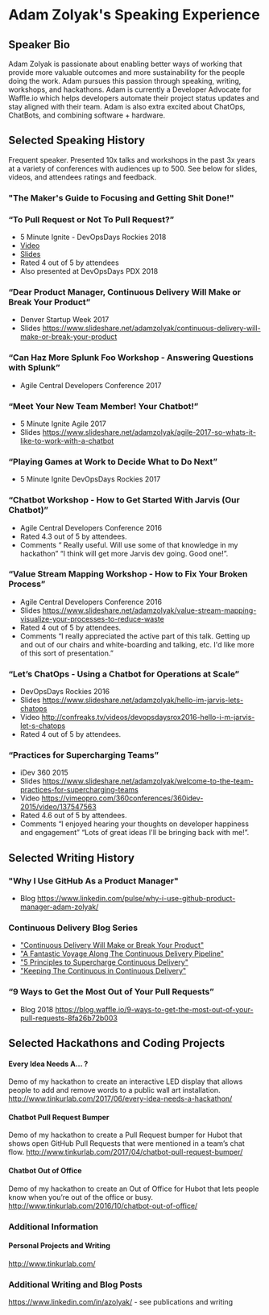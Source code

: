 # Adam Zolyak's Speaking Experience

## Speaker Bio
Adam Zolyak is passionate about enabling better ways of working that provide more valuable outcomes and more sustainability for the people doing the work.  Adam pursues this passion through speaking, writing, workshops, and hackathons.  Adam is currently a Developer Advocate for Waffle.io which helps developers automate their project status updates and stay aligned with their team.  Adam is also extra excited about ChatOps, ChatBots, and combining software + hardware.

## Selected Speaking History
Frequent speaker.  Presented 10x talks and workshops in the past 3x years at a variety of conferences with audiences up to 500.  See below for slides, videos, and attendees ratings and feedback.

### "The Maker's Guide to Focusing and Getting Shit Done!"


### “To Pull Request or Not To Pull Request?”
* 5 Minute Ignite - DevOpsDays Rockies 2018 
* [Video](https://www.youtube.com/watch?v=_kkf2B8Cwis&feature=youtu.be&t=46m48s) 
* [Slides](https://www.slideshare.net/adamzolyak/to-pull-request-or-not-to-pull-request-94818311)
* Rated 4 out of 5 by attendees
* Also presented at DevOpsDays PDX 2018

### “Dear Product Manager, Continuous Delivery Will Make or Break Your Product”
* Denver Startup Week 2017 
* Slides https://www.slideshare.net/adamzolyak/continuous-delivery-will-make-or-break-your-product 

### “Can Haz More Splunk Foo Workshop - Answering Questions with Splunk”
* Agile Central Developers Conference 2017

### “Meet Your New Team Member! Your Chatbot!” 
* 5 Minute Ignite Agile 2017 
* Slides https://www.slideshare.net/adamzolyak/agile-2017-so-whats-it-like-to-work-with-a-chatbot 

### “Playing Games at Work to Decide What to Do Next” 
* 5 Minute Ignite DevOpsDays Rockies 2017

### “Chatbot Workshop - How to Get Started With Jarvis (Our Chatbot)” 
* Agile Central Developers Conference 2016 
* Rated 4.3 out of 5 by attendees.
* Comments “ Really useful. Will use some of that knowledge in my hackathon” “I think will get more Jarvis dev going. Good one!”.

### “Value Stream Mapping Workshop - How to Fix Your Broken Process” 
* Agile Central Developers Conference 2016 
* Slides https://www.slideshare.net/adamzolyak/value-stream-mapping-visualize-your-processes-to-reduce-waste 
* Rated 4 out of 5 by attendees.  
* Comments “I really appreciated the active part of this talk. Getting up and out of our chairs and white-boarding and talking, etc. I'd like more of this sort of presentation.”

### “Let’s ChatOps - Using a Chatbot for Operations at Scale” 
* DevOpsDays Rockies 2016
* Slides https://www.slideshare.net/adamzolyak/hello-im-jarvis-lets-chatops 
* Video http://confreaks.tv/videos/devopsdaysrox2016-hello-i-m-jarvis-let-s-chatops
* Rated 4 out of 5 by attendees.

### “Practices for Supercharging Teams” 
* iDev 360 2015 
* Slides https://www.slideshare.net/adamzolyak/welcome-to-the-team-practices-for-supercharging-teams 
* Video https://vimeopro.com/360conferences/360idev-2015/video/137547563
* Rated 4.6 out of 5 by attendees.  
* Comments “I enjoyed hearing your thoughts on developer happiness and engagement” “Lots of great ideas I'll be bringing back with me!”.

## Selected Writing History

### "Why I Use GitHub As a Product Manager"
* Blog https://www.linkedin.com/pulse/why-i-use-github-product-manager-adam-zolyak/

### Continuous Delivery Blog Series
* ["Continuous Delivery Will Make or Break Your Product"](https://www.linkedin.com/pulse/dear-product-manager-continuous-delivery-make-break-your-adam-zolyak/)
* ["A Fantastic Voyage Along The Continuous Delivery Pipeline"](https://www.linkedin.com/pulse/fantastic-voyage-along-continuous-delivery-pipeline-adam-zolyak/)
* ["5 Principles to Supercharge Continuous Delivery"](https://www.ca.com/en/blog-agile-central/5-principles-to-supercharge-continuous-delivery.html)
* ["Keeping The Continuous in Continuous Delivery"](https://www.linkedin.com/pulse/keeping-continuous-delivery-adam-zolyak/)

### “9 Ways to Get the Most Out of Your Pull Requests”
* Blog 2018 https://blog.waffle.io/9-ways-to-get-the-most-out-of-your-pull-requests-8fa26b72b003 

## Selected Hackathons and Coding Projects

#### Every Idea Needs A... ?
Demo of my hackathon to create an interactive LED display that allows people to add and remove words to a public wall art installation.  http://www.tinkurlab.com/2017/06/every-idea-needs-a-hackathon/

#### Chatbot Pull Request Bumper
Demo of my hackathon to create a Pull Request bumper for Hubot that shows open GitHub Pull Requests that were mentioned in a team’s chat flow. http://www.tinkurlab.com/2017/04/chatbot-pull-request-bumper/

#### Chatbot Out of Office
Demo of my hackathon to create an Out of Office for Hubot that lets people know when you’re out of the office or busy.
http://www.tinkurlab.com/2016/10/chatbot-out-of-office/

### Additional Information

#### Personal Projects and Writing
http://www.tinkurlab.com/

### Additional Writing and Blog Posts  
https://www.linkedin.com/in/azolyak/ - see publications and writing
